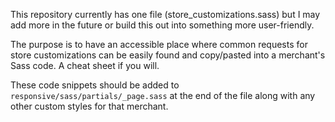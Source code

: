 This repository currently has one file (store_customizations.sass) but I may add more in the future or build this out into something more user-friendly.

The purpose is to have an accessible place where common requests for store customizations can be easily found and copy/pasted into a merchant's Sass code. A cheat sheet if you will.

These code snippets should be added to `responsive/sass/partials/_page.sass` at the end of the file along with any other custom styles for that merchant.